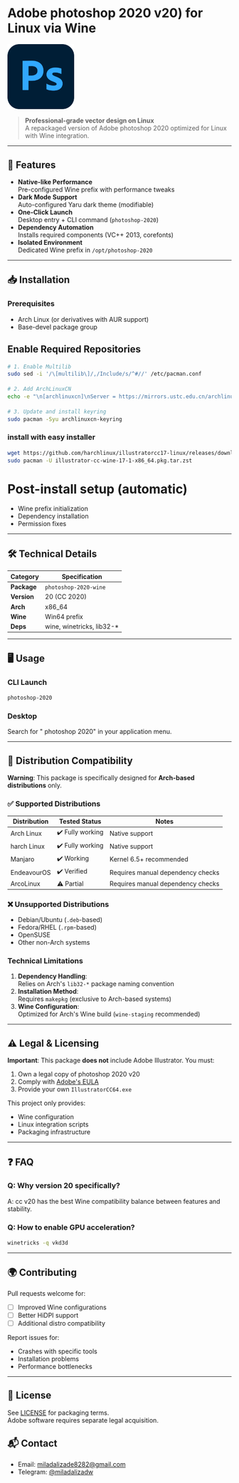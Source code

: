 
# Adobe photoshop 2020 v20) for Linux via Wine

<img src="photoshop.svg" alt="Adobe Photoshop Logo" width="150" />

> **Professional-grade vector design on Linux**  
> A repackaged version of Adobe photoshop 2020 optimized for Linux with Wine integration.

---

## 🚀 Features
- **Native-like Performance**  
  Pre-configured Wine prefix with performance tweaks
- **Dark Mode Support**  
  Auto-configured Yaru dark theme (modifiable)
- **One-Click Launch**  
  Desktop entry + CLI command (`photoshop-2020`)
- **Dependency Automation**  
  Installs required components (VC++ 2013, corefonts)
- **Isolated Environment**  
  Dedicated Wine prefix in `/opt/photoshop-2020`

---

## 📥 Installation

### Prerequisites
- Arch Linux (or derivatives with AUR support)
- Base-devel package group

## Enable Required Repositories
```bash
# 1. Enable Multilib
sudo sed -i '/\[multilib\]/,/Include/s/^#//' /etc/pacman.conf

# 2. Add ArchLinuxCN
echo -e "\n[archlinuxcn]\nServer = https://mirrors.ustc.edu.cn/archlinuxcn/\$arch" | sudo tee -a /etc/pacman.conf

# 3. Update and install keyring
sudo pacman -Syu archlinuxcn-keyring
```
### install with easy installer
```bash
wget https://github.com/harchlinux/illustratorcc17-linux/releases/download/1.5.0/illustrator-cc-wine-17-1-x86_64.pkg.tar.zst
sudo pacman -U illustrator-cc-wine-17-1-x86_64.pkg.tar.zst

```
# Post-install setup (automatic)
- Wine prefix initialization
- Dependency installation
- Permission fixes


---

## 🛠️ Technical Details
| Category       | Specification                  |
|---------------|-------------------------------|
| **Package**   | `photoshop-2020-wine`         |
| **Version**   | 20 (CC 2020)                  |
| **Arch**      | x86_64                        |
| **Wine**      | Win64 prefix                  |
| **Deps**      | wine, winetricks, lib32-*     |

---

## 🖥️ Usage
### CLI Launch
```bash
photoshop-2020
```

### Desktop
Search for " photoshop 2020" in your application menu.

---
## 🐧 Distribution Compatibility

**Warning**: This package is specifically designed for **Arch-based distributions** only.  

### ✅ Supported Distributions  
| Distribution | Tested Status | Notes |
|--------------|---------------|-------|
| Arch Linux | ✔️ Fully working | Native support |
| harch Linux | ✔️ Fully working | Native support |
| Manjaro | ✔️ Working | Kernel 6.5+ recommended |
| EndeavourOS | ✔️ Verified |  Requires manual dependency checks  |
| ArcoLinux | ⚠️ Partial | Requires manual dependency checks |

### ❌ Unsupported Distributions  
- Debian/Ubuntu (`.deb`-based)  
- Fedora/RHEL (`.rpm`-based)  
- OpenSUSE  
- Other non-Arch systems  

### Technical Limitations  
1. **Dependency Handling**:  
   Relies on Arch's `lib32-*` package naming convention  
2. **Installation Method**:  
   Requires `makepkg` (exclusive to Arch-based systems)  
3. **Wine Configuration**:  
   Optimized for Arch's Wine build (`wine-staging` recommended)  

---
## ⚠️ Legal & Licensing
**Important**: This package **does not** include Adobe Illustrator. You must:
1. Own a legal copy of photoshop 2020 v20
2. Comply with [Adobe's EULA](https://www.adobe.com/legal/terms.html)
3. Provide your own `IllustratorCC64.exe`

This project only provides:
- Wine configuration
- Linux integration scripts
- Packaging infrastructure

---

## ❓ FAQ
### Q: Why version 20 specifically?
A:  cc v20 has the best Wine compatibility balance between features and stability.

### Q: How to enable GPU acceleration?
```bash
winetricks -q vkd3d
```

---

## 🌍 Contributing
Pull requests welcome for:
- [ ] Improved Wine configurations
- [ ] Better HiDPI support
- [ ] Additional distro compatibility

Report issues for:
- Crashes with specific tools
- Installation problems
- Performance bottlenecks

---

## 📜 License
See [LICENSE](LICENSE) for packaging terms.  
Adobe software requires separate legal acquisition.

## 📬 Contact
- Email: miladalizade8282@gmail.com  
- Telegram: [@miladalizadw](https://t.me/miladalizadw)
